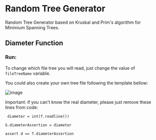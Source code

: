 # Random Tree Generator

Random Tree Generator based on Kruskal and Prim's algorithm for Minimium Spanning Trees.

## Diameter Function
### Run:
To change which file tree you will read, just change the value of `fileTreeName` variable.

You could also create your own tree file following the template bellow:

![image](https://user-images.githubusercontent.com/53497617/113449475-4c74b980-93d4-11eb-98d1-0f2e6da8ebb4.png)

Important: if you can't know the real diameter, please just remove these lines from code:

``  diameter = int(f.readline()) ``

`` G.diameterAssertion = diameter ``

`` assert d == T.diameterAssertion ``

